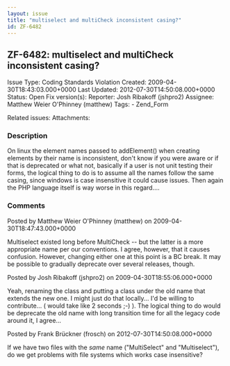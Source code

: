 ```yaml
---
layout: issue
title: "multiselect and multiCheck inconsistent casing?"
id: ZF-6482
---
```


ZF-6482: multiselect and multiCheck inconsistent casing?
--------------------------------------------------------

 Issue Type: Coding Standards Violation Created: 2009-04-30T18:43:03.000+0000 Last Updated: 2012-07-30T14:50:08.000+0000 Status: Open Fix version(s): 
 Reporter:  Josh Ribakoff (jshpro2)  Assignee:  Matthew Weier O'Phinney (matthew)  Tags: - Zend\_Form
 
 Related issues: 
 Attachments: 
### Description

On linux the element names passed to addElement() when creating elements by their name is inconsistent, don't know if you were aware or if that is deprecated or what not, basically if a user is not unit testing their forms, the logical thing to do is to assume all the names follow the same casing, since windows is case insensitive it could cause issues. Then again the PHP language itself is way worse in this regard....

 

 

### Comments

Posted by Matthew Weier O'Phinney (matthew) on 2009-04-30T18:47:43.000+0000

Multiselect existed long before MultiCheck -- but the latter is a more appropriate name per our conventions. I agree, however, that it causes confusion. However, changing either one at this point is a BC break. It may be possible to gradually deprecate over several releases, though.

 

 

Posted by Josh Ribakoff (jshpro2) on 2009-04-30T18:55:06.000+0000

Yeah, renaming the class and putting a class under the old name that extends the new one. I might just do that locally... I'd be willing to contribute... ( would take like 2 seconds ;-) ). The logical thing to do would be deprecate the old name with long transition time for all the legacy code around it, I agree...

 

 

Posted by Frank Brückner (frosch) on 2012-07-30T14:50:08.000+0000

If we have two files with the _same_ name ("MultiSelect" and "Multiselect"), do we get problems with file systems which works case insensitive?

 

 
